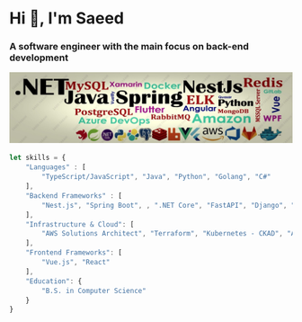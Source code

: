 # Hi 👋, I'm Saeed
### A software engineer with the main focus on back-end development

<img src="https://raw.githubusercontent.com/saeidjoker/saeidjoker/main/banner.jpg"/>

```javascript
let skills = {
    "Languages" : [ 
        "TypeScript/JavaScript", "Java", "Python", "Golang", "C#"
    ],
    "Backend Frameworks" : [
        "Nest.js", "Spring Boot", , ".NET Core", "FastAPI", "Django", "Gin", "Express.js"
    ],
    "Infrastructure & Cloud": [
        "AWS Solutions Architect", "Terraform", "Kubernetes - CKAD", "Apache Kafka", "Apache Flink"
    ],
    "Frontend Frameworks": [
        "Vue.js", "React"
    ],
    "Education": {
        "B.S. in Computer Science"
    }
}
```

